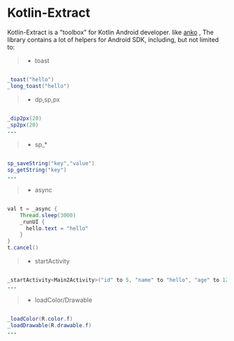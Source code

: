 # Kotlin-Extract

Kotlin-Extract is a "toolbox" for Kotlin Android developer.  like [anko](https://github.com/Kotlin/anko) , The library contains a lot of helpers for Android SDK, including, but not limited to:

>* toast
```java

_toast("hello")
_long_toast("hello")

```
>* dp,sp,px
```java

_dip2px(20)
_sp2px(20)
...

```
>* sp_*
```java

sp_saveString("key","value")
sp_getString("key")
...

```
>* async
```java

val t = _async {
    Thread.sleep(3000)
    _runUI {
      hello.text = "hello"
    }
}
t.cancel()

```

>* startActivity
```java

_startActivity<Main2Activity>("id" to 5, "name" to "hello", "age" to 12, "male" to true)
...

```
>* loadColor/Drawable
```java

_loadColor(R.color.f)
_loadDrawable(R.drawable.f)
...

```

